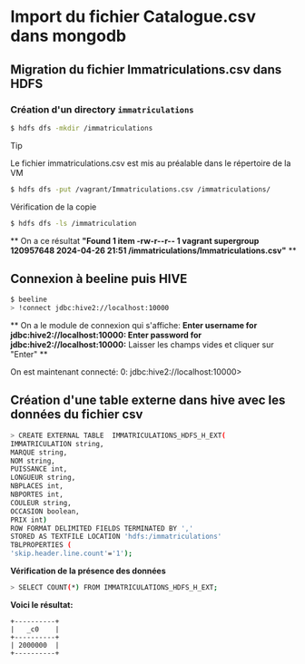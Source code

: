 # Import du fichier Catalogue.csv dans mongodb

## Migration du fichier Immatriculations.csv dans HDFS

### Création d'un directory `immatriculations`
```bash
$ hdfs dfs -mkdir /immatriculations
```

> [!TIP]
> Le fichier immatriculations.csv est mis au préalable dans le répertoire de la VM

```bash
$ hdfs dfs -put /vagrant/Immatriculations.csv /immatriculations/
```

Vérification de la copie
```bash
$ hdfs dfs -ls /immatriculation
```

**
On a ce résultat
__"Found 1 item
-rw-r--r--   1 vagrant supergroup  120957648 2024-04-26 21:51 /immatriculations/Immatriculations.csv"__
**

## Connexion à beeline puis HIVE

```bash
$ beeline
> !connect jdbc:hive2://localhost:10000
```

**
On a le module de connexion qui s'affiche:
    __Enter username for jdbc:hive2://localhost:10000:
    Enter password for jdbc:hive2://localhost:10000:__
Laisser les champs vides et cliquer sur "Enter"
**


On est maintenant connecté:
0: jdbc:hive2://localhost:10000>

## Création d'une table externe dans hive avec les données du fichier csv
```bash
> CREATE EXTERNAL TABLE  IMMATRICULATIONS_HDFS_H_EXT(
IMMATRICULATION string,
MARQUE string,
NOM string,
PUISSANCE int,
LONGUEUR string,
NBPLACES int,
NBPORTES int,
COULEUR string,
OCCASION boolean,
PRIX int)
ROW FORMAT DELIMITED FIELDS TERMINATED BY ','
STORED AS TEXTFILE LOCATION 'hdfs:/immatriculations'
TBLPROPERTIES (
'skip.header.line.count'='1');
```

**__Vérification de la présence des données__**
```bash
> SELECT COUNT(*) FROM IMMATRICULATIONS_HDFS_H_EXT;
```


**Voici le résultat:**
```
+----------+
|   _c0    |
+----------+
| 2000000  |
+----------+
```
